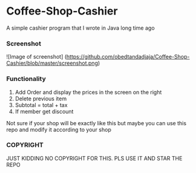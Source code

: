 # Coffee-Shop-Cashier
A simple cashier program that I wrote in Java long time ago

### Screenshot
![Image of screenshot]
(https://github.com/obedtandadjaja/Coffee-Shop-Cashier/blob/master/screenshot.png)

### Functionality
1. Add Order and display the prices in the screen on the right
2. Delete previous item
3. Subtotal = total + tax
4. If member get discount

Not sure if your shop will be exactly like this but maybe you can use this repo and modify it according to your shop

### COPYRIGHT
JUST KIDDING NO COPYRIGHT FOR THIS. PLS USE IT AND STAR THE REPO
